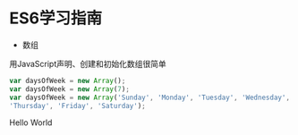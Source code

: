 ﻿# ES6学习指南

* 数组

用JavaScript声明、创建和初始化数组很简单

```javascript
var daysOfWeek = new Array();
var daysOfWeek = new Array(7);
var daysOfWeek = new Array('Sunday', 'Monday', 'Tuesday', 'Wednesday',
'Thursday', 'Friday', 'Saturday');
```


Hello World